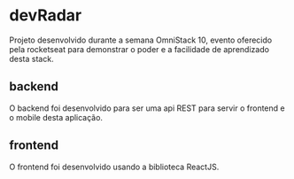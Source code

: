 # devRadar

Projeto desenvolvido durante a semana OmniStack 10, evento oferecido pela rocketseat para demonstrar o poder e a facilidade de aprendizado desta stack.

## backend
O backend foi desenvolvido para ser uma api REST para servir o frontend e o mobile desta aplicação.

## frontend
O frontend foi desenvolvido usando a biblioteca ReactJS.
